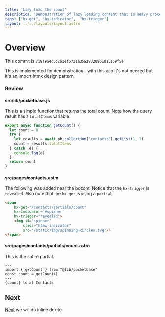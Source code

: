 ```yaml
---
title: 'Lazy load the count'
description: 'Demonstration of lazy loading content that is heavy processing'
tags: ["hx-get", "hx-indicator",  "hx-trigger"]
layout: ../../layouts/Layout.astro
---
```

# Overview
This commit is `718a9a4d5c2b1ef5731a3ba28320961815169f5e`

This is implemented for demonstration - with this app it's not needed but it's
an import htmx design pattern

### Review
#### src/lib/pocketbase.js
This is a simple function that returns the total count.  Note how the query result has a `totalItems` 
variable

```js
export async function getCount() {
  let count = 0
  try {
    let results = await pb.collection("contacts").getList(1, 1)
    count = results.totalItems
  } catch (e) {
    console.log(e)
  }
  return count
}
```

#### src/pages/contacts.astro
The following was added near the bottom.  Notice that the `hx-trigger` is `revealed`.  Also note
that the `hx-get` is using a `partial`

```html
<span 
    hx-get="/contacts/partials/count" 
    hx-indicator="#spinner"
    hx-trigger="revealed">
    <img id="spinner" 
        class="htmx-indicator"
        src="/static/img/spinning-circles.svg"/> 
</span>
```
#### src/pages/contacts/partials/count.astro
This is the entire partial.  
```
---
import { getCount } from "@lib/pocketbase"
const count = getCount()
---
{count} total Contacts
```
## Next
 <a href="/posts/post-19">Next</a> we will do inline delete